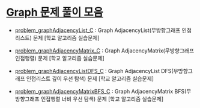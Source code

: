 # [Graph 문제 풀이 모음](https://github.com/DevLimK1/Algorithm/tree/master/graph)

- [problem_graphAdjacencyList_C](https://github.com/DevLimK1/Algorithm/blob/master/graph/problem_graphAdjacencyList_C.md) : Graph AdjacencyList(무방향그래프 인접리스트) 문제 [학교 알고리즘 실습문제]
- [problem_graphAdjacencyMatrix_C](https://github.com/DevLimK1/Algorithm/blob/master/graph/problem_graphAdjacencyMatrix_C.md) : Graph AdjacencyMatrix(무방향그래프 인접행렬) 문제 [학교 알고리즘 실습문제]
- [problem_graphAdjacencyListDFS_C](https://github.com/DevLimK1/Algorithm/blob/master/graph/problem_graphAdjacencyListDFS_C.md) : Graph AdjacencyList DFS(무방향그래프 인접리스트 깊이 우선 탐색) 문제 [학교 알고리즘 실습문제]

- [problem_graphAdjacencyMatrixBFS_C](https://github.com/DevLimK1/Algorithm/blob/master/graph/problem_graphAdjacencyListBFS_C.md) : Graph AdjacencyMatrix BFS(무방향그래프 인접행렬 너비 우선 탐색) 문제 [학교 알고리즘 실습문제]
